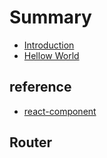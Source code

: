 # Summary

* [Introduction](README.md)
* [Hellow World](hellow-world.md)

## reference

* [react-component](react-component.md)

## Router

